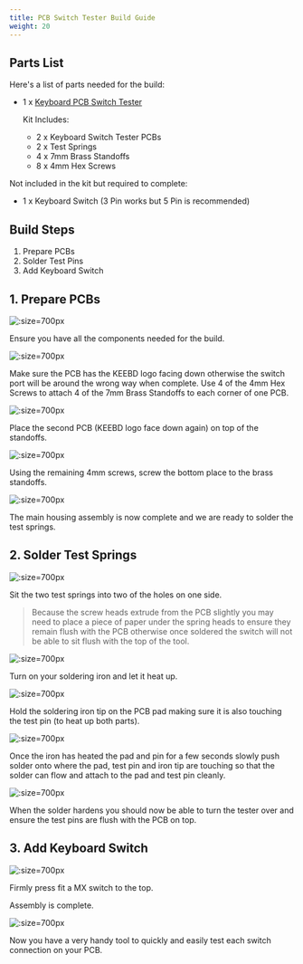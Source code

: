```yaml
---
title: PCB Switch Tester Build Guide
weight: 20
---
```


## Parts List

Here's a list of parts needed for the build:

* 1 x [Keyboard PCB Switch Tester](https://keebd.com/products/keyboard-pcb-switch-tester)

  Kit Includes:
  * 2 x Keyboard Switch Tester PCBs
  * 2 x Test Springs
  * 4 x 7mm Brass Standoffs
  * 8 x 4mm Hex Screws

Not included in the kit but required to complete:
* 1 x Keyboard Switch (3 Pin works but 5 Pin is recommended)

## Build Steps

1. Prepare PCBs
2. Solder Test Pins
3. Add Keyboard Switch

## 1. Prepare PCBs

![](./components.jpg ':size=700px')

Ensure you have all the components needed for the build.

![](./brass-standoffs.jpg ':size=700px')

Make sure the PCB has the KEEBD logo facing down otherwise the switch port will be around the wrong way when complete.
Use 4 of the 4mm Hex Screws to attach 4 of the 7mm Brass Standoffs to each corner of one PCB.

![](./bottom-pcb.jpg ':size=700px')

Place the second PCB (KEEBD logo face down again) on top of the standoffs.

![](./bottom-screws.jpg ':size=700px')

Using the remaining 4mm screws, screw the bottom place to the brass standoffs.

![](./assembled.jpg ':size=700px')

The main housing assembly is now complete and we are ready to solder the test springs.

## 2. Solder Test Springs

![](/place-test-springs.jpg ':size=700px')

Sit the two test springs into two of the holes on one side.
> Because the screw heads extrude from the PCB slightly you may need to place a piece of paper under the spring heads to ensure they remain flush with the PCB otherwise once soldered the switch will not be able to sit flush with the top of the tool.

![](./heat-iron.jpg ':size=700px')

Turn on your soldering iron and let it heat up.

![](./heat-test-pins.jpg ':size=700px')

Hold the soldering iron tip on the PCB pad making sure it is also touching the test pin (to heat up both parts).

![](./add-solder.jpg ':size=700px')

Once the iron has heated the pad and pin for a few seconds slowly push solder onto where the pad, test pin and iron tip are touching so that the solder can flow and attach to the pad and test pin cleanly.

![](./top-flush.jpg ':size=700px')

When the solder hardens you should now be able to turn the tester over and ensure the test pins are flush with the PCB on top.

## 3. Add Keyboard Switch

![](./completed.jpg ':size=700px')

Firmly press fit a MX switch to the top.

Assembly is complete.

![](./using.jpg ':size=700px')

Now you have a very handy tool to quickly and easily test each switch connection on your PCB.

